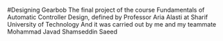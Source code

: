 #Designing Gearbob
The final project of the course Fundamentals of Automatic Controller Design, defined by Professor Aria Alasti at Sharif University of Technology And it was carried out by me and my teammate Mohammad Javad Shamseddin Saeed
